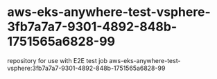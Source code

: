 # aws-eks-anywhere-test-vsphere-3fb7a7a7-9301-4892-848b-1751565a6828-99
repository for use with E2E test job aws-eks-anywhere-test-vsphere:3fb7a7a7-9301-4892-848b-1751565a6828-99
